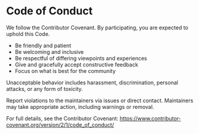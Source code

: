 # Code of Conduct

We follow the Contributor Covenant. By participating, you are expected to uphold this Code.

- Be friendly and patient
- Be welcoming and inclusive
- Be respectful of differing viewpoints and experiences
- Give and gracefully accept constructive feedback
- Focus on what is best for the community

Unacceptable behavior includes harassment, discrimination, personal attacks, or any form of toxicity.

Report violations to the maintainers via issues or direct contact. Maintainers may take appropriate action, including warnings or removal.

For full details, see the Contributor Covenant: https://www.contributor-covenant.org/version/2/1/code_of_conduct/
